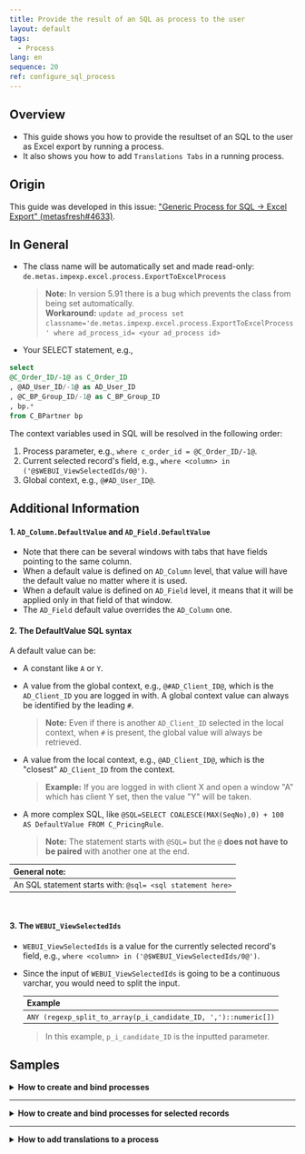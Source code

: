```yaml
---
title: Provide the result of an SQL as process to the user
layout: default
tags:  
  - Process
lang: en
sequence: 20
ref: configure_sql_process
---
```


## Overview
- This guide shows you how to provide the resultset of an SQL to the user as Excel export by running a process.
- It also shows you how to add `Translations Tabs` in a running process.

## Origin
This guide was developed in this issue: <a href="https://github.com/metasfresh/metasfresh/issues/4633" title="metasfresh issue #4633 | github.com" target="\_blank">"Generic Process for SQL -> Excel Export" (metasfresh#4633)</a>.

<!-- html comment
Other relevant issues:
https://github.com/metasfresh/onboarding/issues/12
https://github.com/metasfresh/me03/issues/10686
-->

[GitHub style comments (mind the space after the round bracket!) ]: #
[Other relevant issues: ]: #
[https://github.com/metasfresh/onboarding/issues/12 ]: #
[https://github.com/metasfresh/me03/issues/10686 ]: #


## In General
- The class name will be automatically set and made read-only: `de.metas.impexp.excel.process.ExportToExcelProcess`
    >**Note:** In version 5.91 there is a bug which prevents the class from being set automatically.<br>
    **Workaround:** `update ad_process set classname='de.metas.impexp.excel.process.ExportToExcelProcess'
where ad_process_id= <your ad_process id>`

- Your SELECT statement, e.g.,
```sql
select
@C_Order_ID/-1@ as C_Order_ID
, @AD_User_ID/-1@ as AD_User_ID
, @C_BP_Group_ID/-1@ as C_BP_Group_ID
, bp.*
from C_BPartner bp
```

The context variables used in SQL will be resolved in the following order:
1. Process parameter, e.g., `where c_order_id = @C_Order_ID/-1@`.
1. Current selected record's field, e.g., `where <column> in ('@$WEBUI_ViewSelectedIds/0@')`.
1. Global context, e.g., `@#AD_User_ID@`.


## Additional Information

#### 1. `AD_Column.DefaultValue` and `AD_Field.DefaultValue`
- Note that there can be several windows with tabs that have fields pointing to the same column.
- When a default value is defined on `AD_Column` level, that value will have the default value no matter where it is used.
- When a default value is defined on `AD_Field` level, it means that it will be applied only in that field of that window.
- The `AD_Field` default value overrides the `AD_Column` one.

#### 2. The DefaultValue SQL syntax
A default value can be:
- A constant like `A` or `Y`.
- A value from the global context, e.g., `@#AD_Client_ID@`, which is the `AD_Client_ID` you are logged in with. A global context value can always be identified by the leading `#`.
    >**Note:** Even if there is another `AD_Client_ID` selected in the local context, when `#` is present, the global value will always be retrieved.

- A value from the local context, e.g., `@AD_Client_ID@`, which is the "closest" `AD_Client_ID` from the context.
    >**Example:** If you are logged in with client X and open a window "A" which has client Y set, then the value "Y" will be taken.

- A more complex SQL, like `@SQL=SELECT COALESCE(MAX(SeqNo),0) + 100 AS DefaultValue FROM C_PricingRule`.
    >**Note:** The statement starts with `@SQL=` but the `@` **does not have to be paired** with another one at the end.

| **General note:** |
| :--- |
| An SQL statement starts with: `@sql= <sql statement here>` |

[Commented by Ruxi in issue: https://github.com/metasfresh/onboarding/issues/12 ]: #

<br>

#### 3. The `WEBUI_ViewSelectedIds`

- `WEBUI_ViewSelectedIds` is a value for the currently selected record's field, e.g., `where <column> in ('@$WEBUI_ViewSelectedIds/0@')`.
- Since the input of `WEBUI_ViewSelectedIds` is going to be a continuous varchar, you would need to split the input.

    | **Example** |
    | :--- |
    | `ANY (regexp_split_to_array(p_i_candidate_ID, ',')::numeric[])` |

    >In this example, `p_i_candidate_ID` is the inputted parameter.


## Samples
<details><summary style="font-weight: bold">How to create and bind processes</summary>

<kbd><img src="https://user-images.githubusercontent.com/1244701/46567456-d181d380-c93b-11e8-82b4-abe2b11f57f5.png" alt="Fig.: Report & Process (SwingUI)"></kbd>

<kbd><img src="https://user-images.githubusercontent.com/1244701/46567460-dfcfef80-c93b-11e8-889a-918242ac23bc.png" alt="Fig.: Report & Process - Parameter (SwingUI)"></kbd>

<kbd><img src="https://user-images.githubusercontent.com/1244701/46567510-be233800-c93c-11e8-9fde-441fcf688332.png" alt="Fig.: Report & Process - Assigned to tables (SwingUI)"></kbd>

<kbd><img src="https://user-images.githubusercontent.com/1244701/46567520-d7c47f80-c93c-11e8-9b7c-2e38c435d963.png" alt="Fig.: WebUI Process Rendering (actions menu)"></kbd>

<kbd><img src="https://user-images.githubusercontent.com/1244701/46567529-e743c880-c93c-11e8-9ebf-28483ddea93c.png" alt="Fig.: WebUI Report Overlay Window"></kbd>

<kbd><img src="https://user-images.githubusercontent.com/1244701/46567534-04789700-c93d-11e8-8386-29a0a214a25d.png" alt="Fig.: WebUI Report Download Browser"></kbd>

<kbd><img src="https://user-images.githubusercontent.com/1244701/46567536-1ce8b180-c93d-11e8-88c8-ea8ed998a7aa.png" alt="Fig.: Report Spreadsheet"></kbd>

</details>

---

<details><summary style="font-weight: bold">How to create and bind processes for selected records</summary>

<kbd><img src="./assets/Process_SwingUI_SQLStatements.png" alt="Fig.: Report & Process - SQL Statement (SwingUI)"></kbd>

<kbd><img src="./assets/Process_SwingUI_SQLfunction_p1.png" alt="Fig.: SQL function part 1 (SwingUI)"></kbd>

<kbd><img src="./assets/Process_SwingUI_SQLfunction_p2.png" alt="Fig.: SQL function part 2 (SwingUI)"></kbd>

</details>

---

<details><summary style="font-weight: bold">How to add translations to a process</summary>
<br>
<ol>
  <li>Open <code>Tools</code>, then <code>Preferences</code> and tick the checkbox called <strong>Show Translation Tabs</strong>.
    <kbd><img src="./assets/SwingUI_Preferences_TranslatationTab.png" alt="Fig.: Checkbox 'Show Translation Tabs' (SwingUI)"></kbd>
  </li>
  <br>
  <li>Then restart the Java Client (SwingUI). Afterwards the tabs will be visible.
    <kbd><img src="./assets/SwingUI_TranslatationTab.png" alt="Fig.: Report Translation Tabs visible (SwingUI)"></kbd>
  </li>
</ol>
</details>
